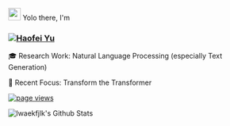 <img src="https://c.tenor.com/StmGV2_YmjEAAAAi/winking-face-joypixels.gif" width="25" /> Yolo there, I'm



<h3 align="left"><a href="https://hud0shnik.github.io/">
   <img alt="Haofei Yu" src="https://readme-typing-svg.herokuapp.com/?lines=Haofei+Yu;Natural+Language+Lover&font=Fira%20Code&width=440&height=45&color=68C3D4&vCenter=true&size=21"></a>
</h3>

🎓 Research Work: Natural Language Processing (especially Text Generation)

🤗 Recent Focus:
Transform the Transformer

<p align="left">
  <a href="https://github.com/lwaefkjlk/lwaekfjlk">
    <img src="https://komarev.com/ghpvc/?username=lwaekfjlk" alt="page views" />
  </a>
</p>

![lwaekfjlk's Github Stats](https://github-readme-stats.vercel.app/api?username=lwaekfjlk&bg_color=30,0ff1ce,904e95&title_color=fff&text_color=fff)

